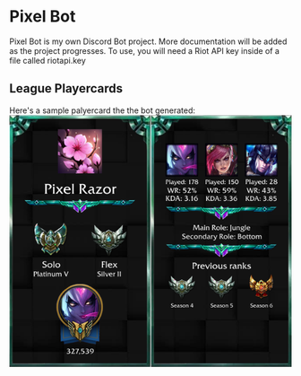 # Pixel Bot
Pixel Bot is my own Discord Bot project. More documentation will be added as the project progresses. To use, you will need a Riot API key inside of a file called riotapi.key
## League Playercards
Here's a sample palyercard the the bot generated:
![example playercard](https://raw.githubusercontent.com/pixelrazor/pixelbot/master/out.png)